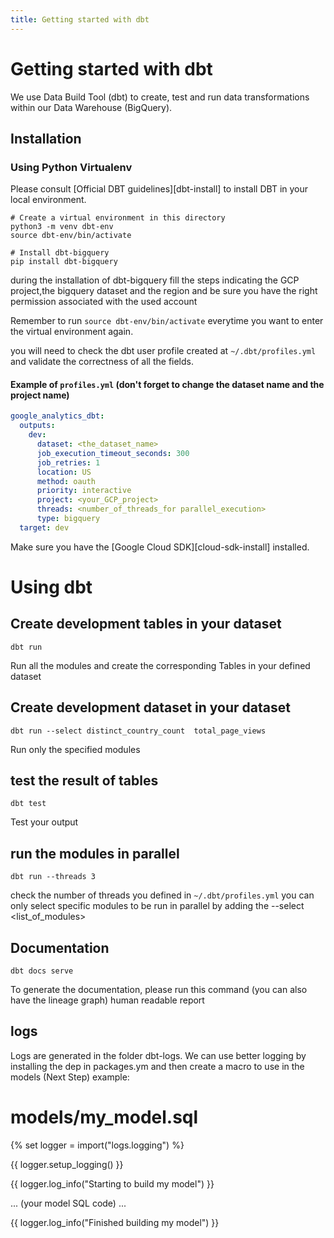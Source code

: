 ```yaml
---
title: Getting started with dbt
---
```

# Getting started with dbt
We use Data Build Tool (dbt) to create, test and run data transformations within our Data Warehouse (BigQuery).


## Installation

### Using Python Virtualenv

Please consult [Official DBT guidelines][dbt-install] to install DBT in your
local environment.

    # Create a virtual environment in this directory
    python3 -m venv dbt-env
    source dbt-env/bin/activate

    # Install dbt-bigquery 
    pip install dbt-bigquery

during the installation of dbt-bigquery fill the steps indicating the GCP project,the bigquery dataset and the region and be sure you have the right permission associated with the used account

Remember to run `source dbt-env/bin/activate` everytime you want to enter the
virtual environment again.

you will need to check the dbt user profile created at `~/.dbt/profiles.yml` and validate the correctness of all the fields.

#### Example of `profiles.yml` (don't forget to change the dataset name and the project name)

```yaml
google_analytics_dbt:
  outputs:
    dev:
      dataset: <the_dataset_name>
      job_execution_timeout_seconds: 300
      job_retries: 1
      location: US
      method: oauth
      priority: interactive
      project: <your_GCP_project>
      threads: <number_of_threads_for parallel_execution>
      type: bigquery
  target: dev
```


Make sure you have the [Google Cloud SDK][cloud-sdk-install] installed.

# Using dbt

## Create development tables in your dataset

    dbt run
Run all the modules and create the corresponding Tables in your defined dataset

## Create development dataset in your dataset

    dbt run --select distinct_country_count  total_page_views
Run only the specified modules

## test the result of tables

    dbt test
Test your output

## run the modules in parallel

    dbt run --threads 3
check the number of threads you defined in `~/.dbt/profiles.yml`
you can only select specific modules to be run in parallel by adding the --select <list_of_modules>

## Documentation

    dbt docs serve

To generate the documentation, please run this command (you can also have the lineage graph)
human readable report

## logs


Logs are generated in the folder dbt-logs.
We can use better logging by installing the dep in packages.ym and then create a macro to use in the models (Next Step)
example: 
# models/my_model.sql

{% set logger = import("logs.logging") %}

{{ logger.setup_logging() }}

{{ logger.log_info("Starting to build my model") }}

... (your model SQL code) ...

{{ logger.log_info("Finished building my model") }}







